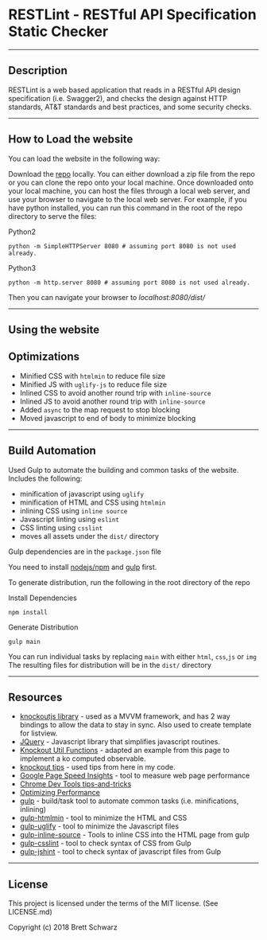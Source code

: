 
RESTLint - RESTful API Specification Static Checker
===============================
-----------
## Description

RESTLint is a web based application that reads in a RESTful API design specification (i.e. Swagger2), and checks the design against HTTP standards, AT&T standards and best practices, and some security checks.


-----------
## How to Load the website

You can load the website in the following way:

Download the [repo](https://github.com/bschwarz/restlint) locally. You can either download a zip file from the repo or you can clone the repo onto your local machine. Once downloaded onto your local machine, you can host the files through a local web server, and use your browser to navigate to the local web server. For example, if you have python installed, you can run this command in the root of the repo directory to serve the files: 

Python2
```
python -m SimpleHTTPServer 8080 # assuming port 8080 is not used already.
```
	
Python3
```
python -m http.server 8080 # assuming port 8080 is not used already.
```
Then you can navigate your browser to *localhost:8080/dist/*

-------------
## Using the website


## Optimizations
-   Minified CSS with ```htmlmin``` to reduce file size
-   Minified JS with ```uglify-js``` to reduce file size
-   Inlined CSS to avoid another round trip with ```inline-source```
-   Inlined JS to avoid another round trip with ```inline-source```
-   Added ```async``` to the map request to stop blocking
-   Moved javascript to end of body to minimize blocking



-------
## Build Automation
Used Gulp to automate the building and common tasks of the website. Includes the following:
- minification of javascript using ```uglify```
- minification of HTML and CSS using ```htmlmin```
- inlining CSS using ```inline source```
- Javascript linting using ```eslint```
- CSS linting using ```csslint```
- moves all assets under the ```dist/``` directory

Gulp dependencies are in the ```package.json``` file

You need to install [nodejs/npm](https://www.npmjs.com/get-npm) and [gulp](https://gulpjs.com/) first.

To generate distribution, run the following in the root directory of the repo

Install Dependencies
```
npm install
```

Generate Distribution
```
gulp main
```
You can run individual tasks by replacing ```main``` with either ```html```, ```css```,```js``` or ```img```
The resulting files for distribution will be in the ```dist/``` directory

-------
## Resources
+ [knockoutjs library](http://knockoutjs.com/) - used as a MVVM framework, and has 2 way bindings to allow the data to stay in sync. Also used to create template for listview.
+ [JQuery](http://jquery.com/) - Javascript library that simplifies javascript routines.
+ [Knockout Util Functions](http://www.knockmeout.net/2011/04/utility-functions-in-knockoutjs.html) - adapted an example from this page to implement a ko computed observable.
+ [knockout tips](https://robinsr.github.io/blog/post/knockoutjs-best-practices) - used tips from here in my code.
+ [Google Page Speed Insights](https://developers.google.com/speed/pagespeed/insights/) - tool to measure web page performance
+ [Chrome Dev Tools tips-and-tricks](https://developer.chrome.com/devtools/docs/tips-and-tricks)
+ [Optimizing Performance](https://developers.google.com/web/fundamentals/performance/)
+ [gulp](https://gulpjs.com/) - build/task tool to automate common tasks (i.e. minifications, inlining)
+ [gulp-htmlmin](https://github.com/jonschlinkert/gulp-htmlmin) - tool to minimize the HTML and CSS
+ [gulp-uglify](https://www.npmjs.com/package/gulp-uglify) - tool to minimize the Javascript files
+ [gulp-inline-source](https://www.npmjs.com/package/gulp-inline-source) - Tools to inline CSS into the HTML page from gulp
+ [gulp-csslint](https://www.npmjs.com/package/gulp-csslint) - tool to check syntax of CSS from Gulp
+ [gulp-jshint](https://www.npmjs.com/package/gulp-jshint) - tool to check syntax of javascript files from Gulp


-------
## License

This project is licensed under the terms of the MIT license. (See LICENSE.md)

Copyright (c) 2018 Brett Schwarz